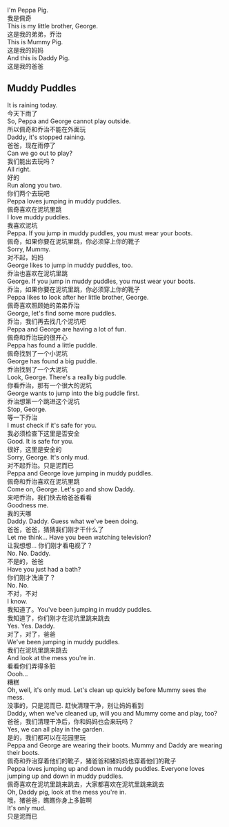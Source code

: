 I'm Peppa Pig.\
我是佩奇\
This is my little brother, George.\
这是我的弟弟，乔治\
This is Mummy Pig.\
这是我的妈妈\
And this is Daddy Pig.\
这是我的爸爸

## Muddy Puddles

It is raining today.\
今天下雨了\
So, Peppa and George cannot play outside.\
所以佩奇和乔治不能在外面玩\
Daddy, it's stopped raining.\
爸爸，现在雨停了\
Can we go out to play?\
我们能出去玩吗？\
All right.\
好的\
Run along you two.\
你们两个去玩吧\
Peppa loves jumping in muddy puddles.\
佩奇喜欢在泥坑里跳\
I love muddy puddles.\
我喜欢泥坑\
Peppa. If you jump in muddy puddles, you must wear your boots.\
佩奇，如果你要在泥坑里跳，你必须穿上你的靴子\
Sorry, Mummy.\
对不起，妈妈\
George likes to jump in muddy puddles, too.\
乔治也喜欢在泥坑里跳\
George. If you jump in muddy puddles, you must wear your boots.\
乔治，如果你要在泥坑里跳，你必须穿上你的靴子\
Peppa likes to look after her little brother, George.\
佩奇喜欢照顾她的弟弟乔治\
George, let's find some more puddles.\
乔治，我们再去找几个泥坑吧\
Peppa and George are having a lot of fun.\
佩奇和乔治玩的很开心\
Peppa has found a little puddle.\
佩奇找到了一个小泥坑\
George has found a big puddle.\
乔治找到了一个大泥坑\
Look, George. There's a really big puddle.\
你看乔治，那有一个很大的泥坑\
George wants to jump into the big puddle first.\
乔治想第一个跳进这个泥坑\
Stop, George.\
等一下乔治\
I must check if it's safe for you.\
我必须检查下这里是否安全\
Good. It is safe for you.\
很好，这里是安全的\
Sorry, George. It's only mud.\
对不起乔治。只是泥而已\
Peppa and George love jumping in muddy puddles.\
佩奇和乔治喜欢在泥坑里跳\
Come on, George. Let's go and show Daddy.\
来吧乔治，我们快去给爸爸看看\
Goodness me.\
我的天哪\
Daddy. Daddy. Guess what we've been doing.\
爸爸，爸爸，猜猜我们刚才干什么了\
Let me think... Have you been watching television?\
让我想想... 你们刚才看电视了？\
No. No. Daddy.\
不是的，爸爸\
Have you just had a bath?\
你们刚才洗澡了？\
No. No.\
不对，不对\
I know.\
我知道了。You've been jumping in muddy puddles.\
我知道了，你们刚才在泥坑里跳来跳去\
Yes. Yes. Daddy.\
对了，对了，爸爸\
We've been jumping in muddy puddles.\
我们在泥坑里跳来跳去\
And look at the mess you're in.\
看看你们弄得多脏\
Oooh...\
糟糕\
Oh, well, it's only mud. Let's clean up quickly before Mummy sees the mess.\
没事的，只是泥而已. 赶快清理干净，别让妈妈看到\
Daddy, when we've cleaned up, will you and Mummy come and play, too?\
爸爸，我们清理干净后，你和妈妈也会来玩吗？\
Yes, we can all play in the garden.\
是的，我们都可以在花园里玩\
Peppa and George are wearing their boots. Mummy and Daddy are wearing their boots.\
佩奇和乔治穿着他们的靴子，猪爸爸和猪妈妈也穿着他们的靴子\
Peppa loves jumping up and down in muddy puddles. Everyone loves jumping up and down in muddy puddles.\
佩奇喜欢在泥坑里跳来跳去，大家都喜欢在泥坑里跳来跳去\
Oh, Daddy pig, look at the mess you're in.\
哦，猪爸爸，瞧瞧你身上多脏啊\
It's only mud.\
只是泥而已
